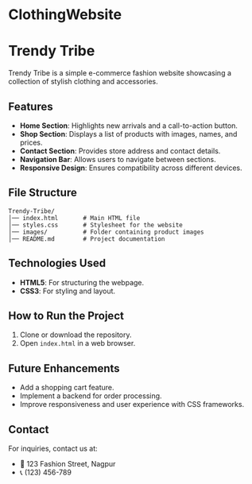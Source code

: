# ClothingWebsite
# Trendy Tribe

Trendy Tribe is a simple e-commerce fashion website showcasing a collection of stylish clothing and accessories.

## Features
- **Home Section**: Highlights new arrivals and a call-to-action button.
- **Shop Section**: Displays a list of products with images, names, and prices.
- **Contact Section**: Provides store address and contact details.
- **Navigation Bar**: Allows users to navigate between sections.
- **Responsive Design**: Ensures compatibility across different devices.

## File Structure
```
Trendy-Tribe/
│── index.html       # Main HTML file
│── styles.css       # Stylesheet for the website
│── images/          # Folder containing product images
│── README.md        # Project documentation
```

## Technologies Used
- **HTML5**: For structuring the webpage.
- **CSS3**: For styling and layout.

## How to Run the Project
1. Clone or download the repository.
2. Open `index.html` in a web browser.

## Future Enhancements
- Add a shopping cart feature.
- Implement a backend for order processing.
- Improve responsiveness and user experience with CSS frameworks.

## Contact
For inquiries, contact us at:
- 📍 123 Fashion Street, Nagpur
- 📞 (123) 456-789
